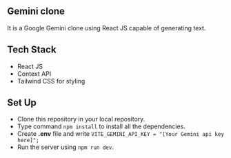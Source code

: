 ## Gemini clone
It is a Google Gemini clone using React JS capable of generating text.
## Tech Stack

 - React JS 
 - Context API
 - Tailwind CSS for styling
## Set Up
 - Clone this repository in your local repository.
 - Type command `npm install` to install all the dependencies.
 - Create **.env** file and write `VITE_GEMINI_API_KEY = "[Your Gemini api key here]";`
 - Run the server using `npm run dev`.
